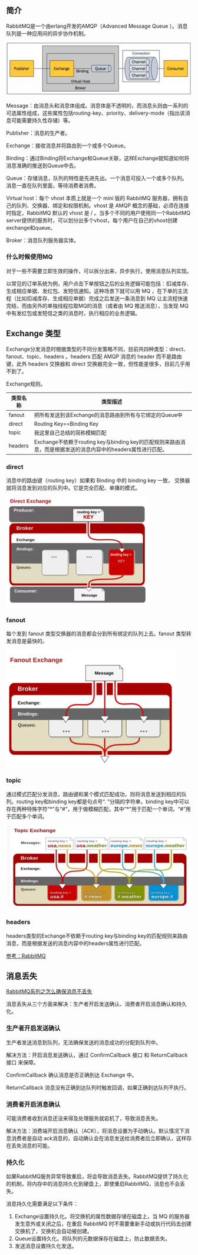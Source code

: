 ## 简介

RabbitMQ是一个由erlang开发的AMQP（Advanced Message Queue ）。消息队列是一种应用间的异步协作机制。

![image-20200718104019614](../img/rabbitmq.png)

Message：由消息头和消息体组成。消息体是不透明的，而消息头则由一系列的可选属性组成，这些属性包括routing-key、priority、delivery-mode（指出该消息可能需要持久性存储）等。

Publisher：消息的生产者。

Exchange：接收消息并将路由到一个或多个Queue。

Binding：通过Binding将Exchange和Queue关联，这样Exchange就知道如何将消息准确的推送到Queue中去。

Queue：存储消息，队列的特性是先进先出。一个消息可投入一个或多个队列。消息一直在队列里面，等待消费者消费。

Virtual host：每个 vhost 本质上就是一个 mini 版的 RabbitMQ 服务器，拥有自己的队列、交换器、绑定和权限机制。vhost 是 AMQP 概念的基础，必须在连接时指定，RabbitMQ 默认的 vhost 是 / 。当多个不同的用户使用同一个RabbitMQ server提供的服务时，可以划分出多个vhost，每个用户在自己的vhost创建exchange和queue。

Broker：消息队列服务器实体。

### 什么时候使用MQ

对于一些不需要立即生效的操作，可以拆分出来，异步执行，使用消息队列实现。

以常见的订单系统为例，用户点击下单按钮之后的业务逻辑可能包括：扣减库存、生成相应单据、发红包、发短信通知。这种场景下就可以用 MQ ，在下单的主流程（比如扣减库存、生成相应单据）完成之后发送一条消息到 MQ 让主流程快速完结，而由另外的单独线程拉取MQ的消息（或者由 MQ 推送消息），当发现 MQ 中有发红包或发短信之类的消息时，执行相应的业务逻辑。

## Exchange 类型

Exchange分发消息时根据类型的不同分发策略不同，目前共四种类型：direct、fanout、topic、headers 。headers 匹配 AMQP 消息的 header 而不是路由键，此外 headers 交换器和 direct 交换器完全一致，但性能差很多，目前几乎用不到了。

Exchange规则。

| 类型名称 | 类型描述                                                     |
| -------- | ------------------------------------------------------------ |
| fanout   | 把所有发送到该Exchange的消息路由到所有与它绑定的Queue中      |
| direct   | Routing Key==Binding Key                                     |
| topic    | 我这里自己总结的简称模糊匹配                                 |
| headers  | Exchange不依赖于routing key与binding key的匹配规则来路由消息，而是根据发送的消息内容中的headers属性进行匹配。 |

### direct

消息中的路由键（routing key）如果和 Binding 中的 binding key 一致， 交换器就将消息发到对应的队列中。它是完全匹配、单播的模式。

![](../img/rabbitmq-direct.png)

### fanout

每个发到 fanout 类型交换器的消息都会分到所有绑定的队列上去。fanout 类型转发消息是最快的。

![](../img/rabbitmq-fanout.png)

### topic

通过模式匹配分发消息，路由键和某个模式匹配成功，则将消息发送到相应的队列。routing key和binding key都是句点号“. ”分隔的字符串，binding key中可以存在两种特殊字符“*”与“#”，用于做模糊匹配，其中“\*”用于匹配一个单词，“#”用于匹配多个单词。

![](../img/rabbitmq-topic.png)

### headers

headers类型的Exchange不依赖于routing key与binding key的匹配规则来路由消息，而是根据发送的消息内容中的headers属性进行匹配。

[参考：RabbitMQ](https://www.jianshu.com/p/79ca08116d57)



## 消息丢失

[RabbitMQ系列之怎么确保消息不丢失](https://www.debug8.com/java/t_50678.html)

消息丢失从三个方面来解决：生产者开启发送确认、消费者开启消息确认和持久化。

### 生产者开启发送确认

生产者发送消息到队列，无法确保发送的消息成功的分配到队列中。

解决方法：开启消息发送确认，通过 ConfirmCallback 接口 和 ReturnCallback 接口 来保障。

ConfirmCallback 确认消息是否正确到达 Exchange 中。

ReturnCallback 消息没有正确到达队列时触发回调，如果正确到达队列不执行。

### 消费者开启消息确认

可能消费者收到消息还没来得及处理服务就宕机了，导致消息丢失。

解决方法：消费端开启消息确认（ACK），将消息设置为手动确认。默认情况下消息消费者是自动 ack消息的，自动确认会在消息发送给消费者后立即确认，这样存在丢失消息的可能。

### 持久化

如果RabbitMQ服务异常导致重启，将会导致消息丢失。RabbitMQ提供了持久化的机制，将内存中的消息持久化到硬盘上，即使重启RabbitMQ，消息也不会丢失。

消息持久化需要满足以下条件：

1. Exchange设置持久化。将交换机的属性数据存储在磁盘上，当 MQ 的服务器发生意外或关闭之后，在重启 RabbitMQ 时不需要重新手动或执行代码去创建交换机了，交换机会自动被创建。
2. Queue设置持久化。将队列的元数据保存在磁盘上，防止数据丢失。
3. 发送消息设置持久化发送。